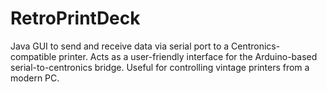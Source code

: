 # RetroPrintDeck
Java GUI to send and receive data via serial port to a Centronics-compatible printer. Acts as a user-friendly interface for the Arduino-based serial-to-centronics bridge. Useful for controlling vintage printers from a modern PC.
